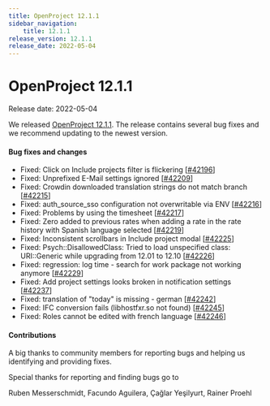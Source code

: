 ```yaml
---
title: OpenProject 12.1.1
sidebar_navigation:
    title: 12.1.1
release_version: 12.1.1
release_date: 2022-05-04
---
```


# OpenProject 12.1.1

Release date: 2022-05-04

We released [OpenProject 12.1.1](https://community.openproject.com/versions/1548).
The release contains several bug fixes and we recommend updating to the newest version.

<!--more-->
#### Bug fixes and changes

- Fixed: Click on Include projects filter is flickering \[[#42196](https://community.openproject.com/wp/42196)\]
- Fixed: Unprefixed E-Mail settings ignored \[[#42209](https://community.openproject.com/wp/42209)\]
- Fixed: Crowdin downloaded translation strings do not match branch \[[#42215](https://community.openproject.com/wp/42215)\]
- Fixed: auth_source_sso configuration not overwritable via ENV \[[#42216](https://community.openproject.com/wp/42216)\]
- Fixed: Problems by using the timesheet \[[#42217](https://community.openproject.com/wp/42217)\]
- Fixed: Zero added to previous rates when adding a rate in the rate history with Spanish language selected \[[#42219](https://community.openproject.com/wp/42219)\]
- Fixed: Inconsistent scrollbars in Include project modal \[[#42225](https://community.openproject.com/wp/42225)\]
- Fixed: Psych::DisallowedClass: Tried to load unspecified class: URI::Generic while upgrading from 12.01  to 12.10 \[[#42226](https://community.openproject.com/wp/42226)\]
- Fixed: regression: log time - search for work package not working anymore \[[#42229](https://community.openproject.com/wp/42229)\]
- Fixed: Add project settings looks broken in notification settings \[[#42237](https://community.openproject.com/wp/42237)\]
- Fixed: translation of "today" is missing - german \[[#42242](https://community.openproject.com/wp/42242)\]
- Fixed: IFC conversion fails (libhostfxr.so not found) \[[#42245](https://community.openproject.com/wp/42245)\]
- Fixed: Roles cannot be edited with french language \[[#42246](https://community.openproject.com/wp/42246)\]

#### Contributions
A big thanks to community members for reporting bugs and helping us identifying and providing fixes.

Special thanks for reporting and finding bugs go to

Ruben Messerschmidt, Facundo Aguilera, Çağlar Yeşilyurt, Rainer Proehl
